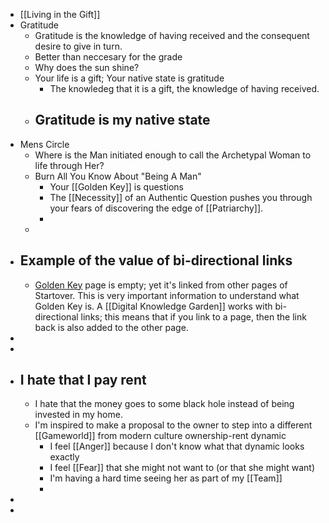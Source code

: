 - [[Living in the Gift]]
- Gratitude
	- Gratitude is the knowledge of having received and the consequent desire to give in turn.
	- Better than neccesary for the grade
	- Why does the sun shine?
	- Your life is a gift; Your native state is gratitude
		- The knowledeg that it is a gift, the knowledge of having received.
	- ## Gratitude is my native state
- Mens Circle
	- Where is the Man initiated enough to call the Archetypal Woman to life through Her?
	- Burn All You Know About "Being A Man"
		- Your [[Golden Key]] is questions
		- The [[Necessity]] of an Authentic Question pushes you through your fears of discovering the edge of [[Patriarchy]].
		-
	-
- ## Example of the value of bi-directional links
	- [Golden Key](http://goldenkey.mystrikingly.com/) page is empty; yet it's linked from other pages of Startover. This is very important information to understand what Golden Key is. A [[Digital Knowledge Garden]] works with bi-directional links; this means that if you link to a page, then the link back is also added to the other page.
-
-
- ## I hate that I pay rent
	- I hate that the money goes to some black hole instead of being invested in my home.
	- I'm inspired to make a proposal to the owner to step into a different [[Gameworld]] from modern culture ownership-rent dynamic
		- I feel [[Anger]] because I don't know what that dynamic looks exactly
		- I feel [[Fear]] that she might not want to (or that she might want)
		- I'm having a hard time seeing her as part of my [[Team]]
		-
-
-